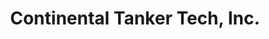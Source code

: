 ---
title: "Continental Tanker Tech, Inc."
url: /gary/continental-tanker-tech-inc/
shop: car repair
---